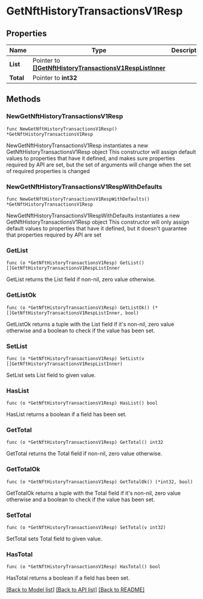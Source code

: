 # GetNftHistoryTransactionsV1Resp

## Properties

Name | Type | Description | Notes
------------ | ------------- | ------------- | -------------
**List** | Pointer to [**[]GetNftHistoryTransactionsV1RespListInner**](GetNftHistoryTransactionsV1RespListInner.md) |  | [optional] 
**Total** | Pointer to **int32** |  | [optional] 

## Methods

### NewGetNftHistoryTransactionsV1Resp

`func NewGetNftHistoryTransactionsV1Resp() *GetNftHistoryTransactionsV1Resp`

NewGetNftHistoryTransactionsV1Resp instantiates a new GetNftHistoryTransactionsV1Resp object
This constructor will assign default values to properties that have it defined,
and makes sure properties required by API are set, but the set of arguments
will change when the set of required properties is changed

### NewGetNftHistoryTransactionsV1RespWithDefaults

`func NewGetNftHistoryTransactionsV1RespWithDefaults() *GetNftHistoryTransactionsV1Resp`

NewGetNftHistoryTransactionsV1RespWithDefaults instantiates a new GetNftHistoryTransactionsV1Resp object
This constructor will only assign default values to properties that have it defined,
but it doesn't guarantee that properties required by API are set

### GetList

`func (o *GetNftHistoryTransactionsV1Resp) GetList() []GetNftHistoryTransactionsV1RespListInner`

GetList returns the List field if non-nil, zero value otherwise.

### GetListOk

`func (o *GetNftHistoryTransactionsV1Resp) GetListOk() (*[]GetNftHistoryTransactionsV1RespListInner, bool)`

GetListOk returns a tuple with the List field if it's non-nil, zero value otherwise
and a boolean to check if the value has been set.

### SetList

`func (o *GetNftHistoryTransactionsV1Resp) SetList(v []GetNftHistoryTransactionsV1RespListInner)`

SetList sets List field to given value.

### HasList

`func (o *GetNftHistoryTransactionsV1Resp) HasList() bool`

HasList returns a boolean if a field has been set.

### GetTotal

`func (o *GetNftHistoryTransactionsV1Resp) GetTotal() int32`

GetTotal returns the Total field if non-nil, zero value otherwise.

### GetTotalOk

`func (o *GetNftHistoryTransactionsV1Resp) GetTotalOk() (*int32, bool)`

GetTotalOk returns a tuple with the Total field if it's non-nil, zero value otherwise
and a boolean to check if the value has been set.

### SetTotal

`func (o *GetNftHistoryTransactionsV1Resp) SetTotal(v int32)`

SetTotal sets Total field to given value.

### HasTotal

`func (o *GetNftHistoryTransactionsV1Resp) HasTotal() bool`

HasTotal returns a boolean if a field has been set.


[[Back to Model list]](../README.md#documentation-for-models) [[Back to API list]](../README.md#documentation-for-api-endpoints) [[Back to README]](../README.md)


